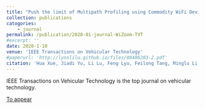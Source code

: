 ```yaml
---
title: "Push the limit of Multipath Profiling using Commodity WiFi Devices with Limited Bandwidth"
collection: publications
catogories: 
    - journal
permalink: /publication/2020-01-journal-WiZoom-TVT
#excerpt: ''
date: 2020-1-10
venue: 'IEEE Transactions on Vehicular Technology'
#paperurl: 'http://lynnlilu.github.io/files/08486283-2.pdf'
citation: 'Hua Xue, Jiadi Yu, Li Lu, Feng Lyu, Feilong Tang, Minglu Li. (2020). &quot;Push the limit of Multipath Profiling using Commodity WiFi Devices with Limited Bandwidth.&quot; <i>IEEE Transactions on Vehicular Technology</i>. to appear.'
---
```


IEEE Transactions on Vehicular Technology is the top journal on vehicular technology.

[To appear](http://doi.org/)

